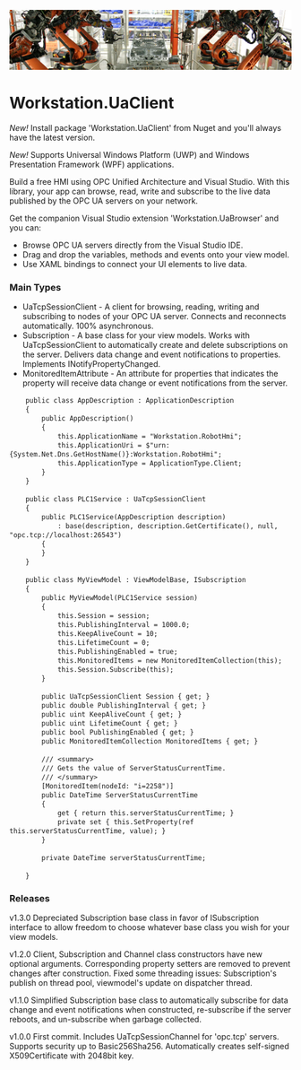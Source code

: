 ![robot][1]

# Workstation.UaClient
*New!* Install package 'Workstation.UaClient' from Nuget and you'll always have the latest version.

*New!* Supports Universal Windows Platform (UWP) and Windows Presentation Framework (WPF) applications.

Build a free HMI using OPC Unified Architecture and Visual Studio. With this library, your app can browse, read, write and subscribe to the live data published by the OPC UA servers on your network.

Get the companion Visual Studio extension 'Workstation.UaBrowser' and you can:
- Browse OPC UA servers directly from the Visual Studio IDE.
- Drag and drop the variables, methods and events onto your view model.
- Use XAML bindings to connect your UI elements to live data.

### Main Types
- UaTcpSessionClient - A client for browsing, reading, writing and subscribing to nodes of your OPC UA server. Connects and reconnects automatically. 100% asynchronous.
- Subscription - A base class for your view models. Works with UaTcpSessionClient to automatically create and delete subscriptions on the server. Delivers data change and event notifications to properties. Implements INotifyPropertyChanged.
- MonitoredItemAttribute - An attribute for properties that indicates the property will receive data change or event notifications from the server.

```
    public class AppDescription : ApplicationDescription
    {
        public AppDescription()
        {
            this.ApplicationName = "Workstation.RobotHmi";
            this.ApplicationUri = $"urn:{System.Net.Dns.GetHostName()}:Workstation.RobotHmi";
            this.ApplicationType = ApplicationType.Client;
        }
    }

    public class PLC1Service : UaTcpSessionClient
    {
        public PLC1Service(AppDescription description)
            : base(description, description.GetCertificate(), null, "opc.tcp://localhost:26543")
        {
        }
    }
    
    public class MyViewModel : ViewModelBase, ISubscription
    {
        public MyViewModel(PLC1Service session)
        {
            this.Session = session;
            this.PublishingInterval = 1000.0;
            this.KeepAliveCount = 10;
            this.LifetimeCount = 0;
            this.PublishingEnabled = true;
            this.MonitoredItems = new MonitoredItemCollection(this);
            this.Session.Subscribe(this);
        }

        public UaTcpSessionClient Session { get; }
        public double PublishingInterval { get; }
        public uint KeepAliveCount { get; }
        public uint LifetimeCount { get; }
        public bool PublishingEnabled { get; }
        public MonitoredItemCollection MonitoredItems { get; }

        /// <summary>
        /// Gets the value of ServerStatusCurrentTime.
        /// </summary>
        [MonitoredItem(nodeId: "i=2258")]
        public DateTime ServerStatusCurrentTime
        {
            get { return this.serverStatusCurrentTime; }
            private set { this.SetProperty(ref this.serverStatusCurrentTime, value); }
        }

        private DateTime serverStatusCurrentTime;

    }
```
### Releases
v1.3.0 Depreciated Subscription base class in favor of ISubscription interface to allow freedom to choose whatever base class you wish for your view models.
   
v1.2.0 Client, Subscription and Channel class constructors have new optional arguments. Corresponding property setters are removed to prevent changes after construction. Fixed some threading issues: Subscription's publish on thread pool, viewmodel's update on dispatcher thread. 

v1.1.0 Simplified Subscription base class to automatically subscribe for data change and event notifications when constructed, re-subscribe if the server reboots, and un-subscribe when garbage collected.   

v1.0.0 First commit. Includes UaTcpSessionChannel for 'opc.tcp' servers. Supports security up to Basic256Sha256. Automatically creates self-signed X509Certificate with 2048bit key.

[1]: robot6.jpg  
